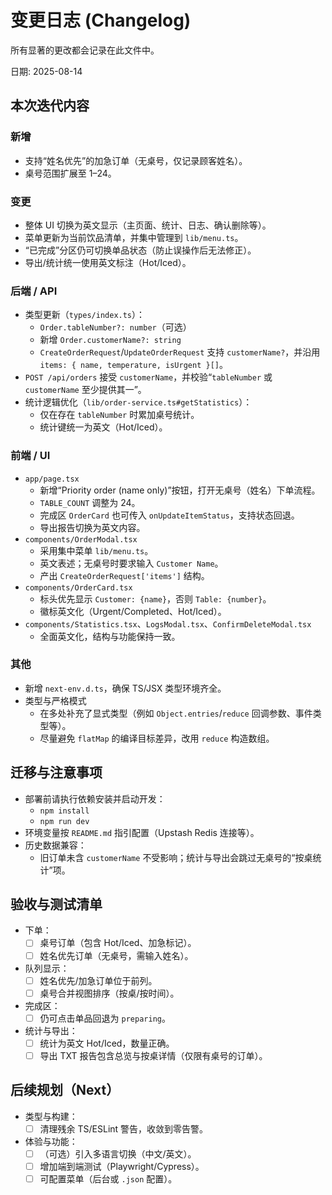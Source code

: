 # 变更日志 (Changelog)

所有显著的更改都会记录在此文件中。

日期: 2025-08-14

## 本次迭代内容

### 新增
- 支持“姓名优先”的加急订单（无桌号，仅记录顾客姓名）。
- 桌号范围扩展至 1–24。

### 变更
- 整体 UI 切换为英文显示（主页面、统计、日志、确认删除等）。
- 菜单更新为当前饮品清单，并集中管理到 `lib/menu.ts`。
- “已完成”分区仍可切换单品状态（防止误操作后无法修正）。
- 导出/统计统一使用英文标注（Hot/Iced）。

### 后端 / API
- 类型更新（`types/index.ts`）：
  - `Order.tableNumber?: number`（可选）
  - 新增 `Order.customerName?: string`
  - `CreateOrderRequest`/`UpdateOrderRequest` 支持 `customerName?`，并沿用 `items: { name, temperature, isUrgent }[]`。
- `POST /api/orders` 接受 `customerName`，并校验“`tableNumber` 或 `customerName` 至少提供其一”。
- 统计逻辑优化（`lib/order-service.ts#getStatistics`）：
  - 仅在存在 `tableNumber` 时累加桌号统计。
  - 统计键统一为英文（Hot/Iced）。

### 前端 / UI
- `app/page.tsx`
  - 新增“Priority order (name only)”按钮，打开无桌号（姓名）下单流程。
  - `TABLE_COUNT` 调整为 24。
  - 完成区 `OrderCard` 也可传入 `onUpdateItemStatus`，支持状态回退。
  - 导出报告切换为英文内容。
- `components/OrderModal.tsx`
  - 采用集中菜单 `lib/menu.ts`。
  - 英文表述；无桌号时要求输入 `Customer Name`。
  - 产出 `CreateOrderRequest['items']` 结构。
- `components/OrderCard.tsx`
  - 标头优先显示 `Customer: {name}`，否则 `Table: {number}`。
  - 徽标英文化（Urgent/Completed、Hot/Iced）。
- `components/Statistics.tsx`、`LogsModal.tsx`、`ConfirmDeleteModal.tsx`
  - 全面英文化，结构与功能保持一致。

### 其他
- 新增 `next-env.d.ts`，确保 TS/JSX 类型环境齐全。
- 类型与严格模式
  - 在多处补充了显式类型（例如 `Object.entries`/`reduce` 回调参数、事件类型等）。
  - 尽量避免 `flatMap` 的编译目标差异，改用 `reduce` 构造数组。

## 迁移与注意事项
- 部署前请执行依赖安装并启动开发：
  - `npm install`
  - `npm run dev`
- 环境变量按 `README.md` 指引配置（Upstash Redis 连接等）。
- 历史数据兼容：
  - 旧订单未含 `customerName` 不受影响；统计与导出会跳过无桌号的“按桌统计”项。

## 验收与测试清单
- 下单：
  - [ ] 桌号订单（包含 Hot/Iced、加急标记）。
  - [ ] 姓名优先订单（无桌号，需输入姓名）。
- 队列显示：
  - [ ] 姓名优先/加急订单位于前列。
  - [ ] 桌号合并视图排序（按桌/按时间）。
- 完成区：
  - [ ] 仍可点击单品回退为 `preparing`。
- 统计与导出：
  - [ ] 统计为英文 Hot/Iced，数量正确。
  - [ ] 导出 TXT 报告包含总览与按桌详情（仅限有桌号的订单）。

## 后续规划（Next）
- 类型与构建：
  - [ ] 清理残余 TS/ESLint 警告，收敛到零告警。
- 体验与功能：
  - [ ] （可选）引入多语言切换（中文/英文）。
  - [ ] 增加端到端测试（Playwright/Cypress）。
  - [ ] 可配置菜单（后台或 `.json` 配置）。
